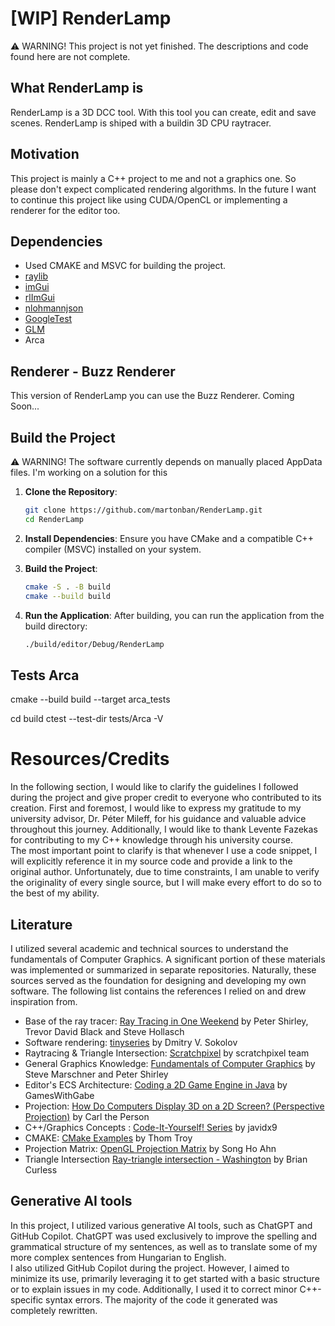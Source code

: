 # [WIP] RenderLamp 
⚠️ WARNING! This project is not yet finished. The descriptions and code found here are not complete.

## What RenderLamp is
RenderLamp is a 3D DCC tool. With this tool you can create, edit and save scenes. RenderLamp is shiped with a buildin 3D CPU raytracer.

## Motivation
This project is mainly a C++ project to me and not a graphics one. So please don't expect complicated rendering algorithms. In the future I want to continue this project like using CUDA/OpenCL or implementing a renderer for the editor too. 

## Dependencies
- Used CMAKE and MSVC for building the project.
- [raylib](https://github.com/raysan5/raylib)
- [imGui](https://github.com/ocornut/imgui)
- [rlImGui](https://github.com/raylib-extras/rlImGui)
- [nlohmannjson](https://github.com/nlohmann/json)
- [GoogleTest](https://github.com/google/googletest)
- [GLM](https://github.com/g-truc/glm)
- Arca

## Renderer - Buzz Renderer
This version of RenderLamp you can use the Buzz Renderer. Coming Soon...

## Build the Project
⚠️ WARNING! The software currently depends on manually placed AppData files. I'm working on a solution for this
1. **Clone the Repository**:
    ```sh
    git clone https://github.com/martonban/RenderLamp.git
    cd RenderLamp
    ```

2. **Install Dependencies**:
    Ensure you have CMake and a compatible C++ compiler (MSVC) installed on your system.

3. **Build the Project**:
    ```sh
    cmake -S . -B build
    cmake --build build
    ```

4. **Run the Application**:
    After building, you can run the application from the build directory:
    ```sh
    ./build/editor/Debug/RenderLamp
    ```
## Tests Arca
cmake --build build --target arca_tests


cd build
ctest --test-dir tests/Arca -V


# Resources/Credits
In the following section, I would like to clarify the guidelines I followed during the project and give proper credit to everyone who contributed to its creation. First and foremost, I would like to express my gratitude to my university advisor, Dr. Péter Mileff, for his guidance and valuable advice throughout this journey. Additionally, I would like to thank Levente Fazekas for contributing to my C++ knowledge through his university course. <br>
The most important point to clarify is that whenever I use a code snippet, I will explicitly reference it in my source code and provide a link to the original author. Unfortunately, due to time constraints, I am unable to verify the originality of every single source, but I will make every effort to do so to the best of my ability.

## Literature
I utilized several academic and technical sources to understand the fundamentals of Computer Graphics. A significant portion of these materials was implemented or summarized in separate repositories. Naturally, these sources served as the foundation for designing and developing my own software. The following list contains the references I relied on and drew inspiration from.

- Base of the ray tracer: [Ray Tracing in One Weekend](https://raytracing.github.io/books/RayTracingInOneWeekend.html) by Peter Shirley, Trevor David Black and Steve Hollasch
- Software rendering: [tinyseries](https://github.com/ssloy/tinyrenderer) by Dmitry V. Sokolov
- Raytracing & Triangle Intersection: [Scratchpixel](https://www.scratchapixel.com/index.html) by scratchpixel team
- General Graphics Knowledge: [Fundamentals of Computer Graphics](https://www.amazon.com/Fundamentals-Computer-Graphics-Steve-Marschner/dp/1482229390) by Steve Marschner and Peter Shirley 
- Editor's ECS Architecture: [Coding a 2D Game Engine in Java](https://www.youtube.com/playlist?list=PLtrSb4XxIVbp8AKuEAlwNXDxr99e3woGE) by GamesWithGabe
- Projection: [How Do Computers Display 3D on a 2D Screen? (Perspective Projection)](https://www.youtube.com/watch?v=eoXn6nwV694) by Carl the Person
- C++/Graphics Concepts : [Code-It-Yourself! Series](https://www.youtube.com/watch?v=8OK8_tHeCIA&list=PLrOv9FMX8xJE8NgepZR1etrsU63fDDGxO) by javidx9
- CMAKE: [CMake Examples](https://github.com/ttroy50/cmake-examples) by Thom Troy
- Projection Matrix: [OpenGL Projection Matrix](https://www.songho.ca/opengl/gl_projectionmatrix.html) by Song Ho Ahn
- Triangle Intersection [Ray-triangle intersection - Washington](https://courses.cs.washington.edu/courses/csep557/10au/lectures/triangle_intersection.pdf) by Brian Curless


## Generative AI tools
In this project, I utilized various generative AI tools, such as ChatGPT and GitHub Copilot. ChatGPT was used exclusively to improve the spelling and grammatical structure of my sentences, as well as to translate some of my more complex sentences from Hungarian to English. <br>
I also utilized GitHub Copilot during the project. However, I aimed to minimize its use, primarily leveraging it to get started with a basic structure or to explain issues in my code. Additionally, I used it to correct minor C++-specific syntax errors. The majority of the code it generated was completely rewritten.
